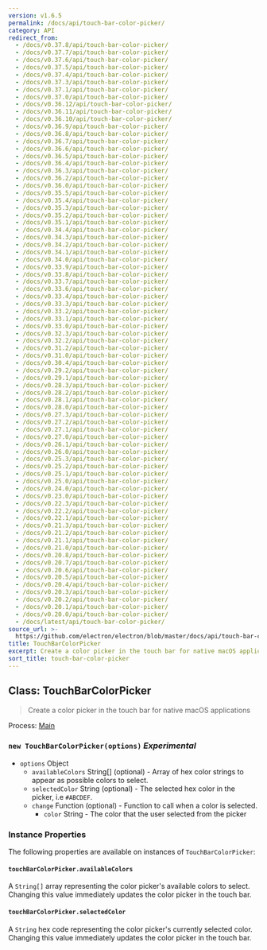 ```yaml
---
version: v1.6.5
permalink: /docs/api/touch-bar-color-picker/
category: API
redirect_from:
  - /docs/v0.37.8/api/touch-bar-color-picker/
  - /docs/v0.37.7/api/touch-bar-color-picker/
  - /docs/v0.37.6/api/touch-bar-color-picker/
  - /docs/v0.37.5/api/touch-bar-color-picker/
  - /docs/v0.37.4/api/touch-bar-color-picker/
  - /docs/v0.37.3/api/touch-bar-color-picker/
  - /docs/v0.37.1/api/touch-bar-color-picker/
  - /docs/v0.37.0/api/touch-bar-color-picker/
  - /docs/v0.36.12/api/touch-bar-color-picker/
  - /docs/v0.36.11/api/touch-bar-color-picker/
  - /docs/v0.36.10/api/touch-bar-color-picker/
  - /docs/v0.36.9/api/touch-bar-color-picker/
  - /docs/v0.36.8/api/touch-bar-color-picker/
  - /docs/v0.36.7/api/touch-bar-color-picker/
  - /docs/v0.36.6/api/touch-bar-color-picker/
  - /docs/v0.36.5/api/touch-bar-color-picker/
  - /docs/v0.36.4/api/touch-bar-color-picker/
  - /docs/v0.36.3/api/touch-bar-color-picker/
  - /docs/v0.36.2/api/touch-bar-color-picker/
  - /docs/v0.36.0/api/touch-bar-color-picker/
  - /docs/v0.35.5/api/touch-bar-color-picker/
  - /docs/v0.35.4/api/touch-bar-color-picker/
  - /docs/v0.35.3/api/touch-bar-color-picker/
  - /docs/v0.35.2/api/touch-bar-color-picker/
  - /docs/v0.35.1/api/touch-bar-color-picker/
  - /docs/v0.34.4/api/touch-bar-color-picker/
  - /docs/v0.34.3/api/touch-bar-color-picker/
  - /docs/v0.34.2/api/touch-bar-color-picker/
  - /docs/v0.34.1/api/touch-bar-color-picker/
  - /docs/v0.34.0/api/touch-bar-color-picker/
  - /docs/v0.33.9/api/touch-bar-color-picker/
  - /docs/v0.33.8/api/touch-bar-color-picker/
  - /docs/v0.33.7/api/touch-bar-color-picker/
  - /docs/v0.33.6/api/touch-bar-color-picker/
  - /docs/v0.33.4/api/touch-bar-color-picker/
  - /docs/v0.33.3/api/touch-bar-color-picker/
  - /docs/v0.33.2/api/touch-bar-color-picker/
  - /docs/v0.33.1/api/touch-bar-color-picker/
  - /docs/v0.33.0/api/touch-bar-color-picker/
  - /docs/v0.32.3/api/touch-bar-color-picker/
  - /docs/v0.32.2/api/touch-bar-color-picker/
  - /docs/v0.31.2/api/touch-bar-color-picker/
  - /docs/v0.31.0/api/touch-bar-color-picker/
  - /docs/v0.30.4/api/touch-bar-color-picker/
  - /docs/v0.29.2/api/touch-bar-color-picker/
  - /docs/v0.29.1/api/touch-bar-color-picker/
  - /docs/v0.28.3/api/touch-bar-color-picker/
  - /docs/v0.28.2/api/touch-bar-color-picker/
  - /docs/v0.28.1/api/touch-bar-color-picker/
  - /docs/v0.28.0/api/touch-bar-color-picker/
  - /docs/v0.27.3/api/touch-bar-color-picker/
  - /docs/v0.27.2/api/touch-bar-color-picker/
  - /docs/v0.27.1/api/touch-bar-color-picker/
  - /docs/v0.27.0/api/touch-bar-color-picker/
  - /docs/v0.26.1/api/touch-bar-color-picker/
  - /docs/v0.26.0/api/touch-bar-color-picker/
  - /docs/v0.25.3/api/touch-bar-color-picker/
  - /docs/v0.25.2/api/touch-bar-color-picker/
  - /docs/v0.25.1/api/touch-bar-color-picker/
  - /docs/v0.25.0/api/touch-bar-color-picker/
  - /docs/v0.24.0/api/touch-bar-color-picker/
  - /docs/v0.23.0/api/touch-bar-color-picker/
  - /docs/v0.22.3/api/touch-bar-color-picker/
  - /docs/v0.22.2/api/touch-bar-color-picker/
  - /docs/v0.22.1/api/touch-bar-color-picker/
  - /docs/v0.21.3/api/touch-bar-color-picker/
  - /docs/v0.21.2/api/touch-bar-color-picker/
  - /docs/v0.21.1/api/touch-bar-color-picker/
  - /docs/v0.21.0/api/touch-bar-color-picker/
  - /docs/v0.20.8/api/touch-bar-color-picker/
  - /docs/v0.20.7/api/touch-bar-color-picker/
  - /docs/v0.20.6/api/touch-bar-color-picker/
  - /docs/v0.20.5/api/touch-bar-color-picker/
  - /docs/v0.20.4/api/touch-bar-color-picker/
  - /docs/v0.20.3/api/touch-bar-color-picker/
  - /docs/v0.20.2/api/touch-bar-color-picker/
  - /docs/v0.20.1/api/touch-bar-color-picker/
  - /docs/v0.20.0/api/touch-bar-color-picker/
  - /docs/latest/api/touch-bar-color-picker/
source_url: >-
  https://github.com/electron/electron/blob/master/docs/api/touch-bar-color-picker.md
title: TouchBarColorPicker
excerpt: Create a color picker in the touch bar for native macOS applications
sort_title: touch-bar-color-picker
---
```




<!--


                                      ::::
                                    :o+//+o:
                                    +o    oo-
                                    :o+//oo/+o/
                                      -::-   -oo:
                                               /s/
                      -::::::::-                :s/  :::--
                  :+oo+////////+:        -:/+oo/ :s:-///++oo+:
                /o+:                -/+oo+/:-     +o-      -:+o:
               /s:              -:+o+/:           -o+         :s/
              -s/            -/oo/:                /s-         +s-
              -s/         -/oo/-                   -s/         /s-
               oo       :+o/-                       oo         oo
               -s/    :oo/                          /s-       /s-
                :s/ :oo:              -::-          /s-      /s:
                  -+o/               /ssss/         :s:    -+o-
                 :o+--               /ssss/         :s:   :o+-
                :s/  +o:              -::-          /s-   --
               -s/    :+o/-                         /s-
               oo       -+o+-                       oo
              -s/         -/oo/-                   -s/
             -+soo+:         -/oo/:                /s-      /oooo+-
             o+   :s:           -:+o+/:-          -o+      /s:  -oo
             oo:--/s:       ::      -:+oo+/:-     -/-      /s/--:o+
              :+++/-        :s:          -:/+ooo++//////++oo//+o+:
                             /s:                --::::::--
                              /s/              /s-
                               :oo:          :oo:
                                 /oo/-    -/oo/
                                   -/+oooo+/-





                   _______  _______  _______  _______  __
                  |       ||       ||       ||       ||  |
                  |  _____||_     _||   _   ||    _  ||  |
                  | |_____   |   |  |  | |  ||   |_| ||  |
                  |_____  |  |   |  |  |_|  ||    ___||__|
                   _____| |  |   |  |       ||   |     __
                  |_______|  |___|  |_______||___|    |__|


    This file is generated automatically, so it should not be edited.

    To make changes, head over to the electron/electron repository:

    https://github.com/electron/electron/blob/master/docs/api/touch-bar-color-picker.md

    Thanks!

-->
## Class: TouchBarColorPicker

> Create a color picker in the touch bar for native macOS applications

Process: [Main]({{site.baseurl}}/docs/tutorial/quick-start#main-process)

### `new TouchBarColorPicker(options)` _Experimental_

*   `options` Object
    *   `availableColors` String[] (optional) - Array of hex color strings to appear as possible colors to select.
    *   `selectedColor` String (optional) - The selected hex color in the picker, i.e `#ABCDEF`.
    *   `change` Function (optional) - Function to call when a color is selected.
        *   `color` String - The color that the user selected from the picker

### Instance Properties

The following properties are available on instances of `TouchBarColorPicker`:

#### `touchBarColorPicker.availableColors`

A `String[]` array representing the color picker's available colors to select. Changing this value immediately updates the color picker in the touch bar.

#### `touchBarColorPicker.selectedColor`

A `String` hex code representing the color picker's currently selected color. Changing this value immediately updates the color picker in the touch bar.
